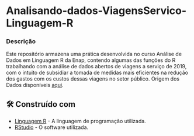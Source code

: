 # Analisando-dados-ViagensServico-Linguagem-R
### Descrição
Este repositório armazena uma prática desenvolvida no curso Análise de Dados em Linguagem R da Enap, contendo algumas das funções do R trabalhando com a análise de dados abertos de viagens a serviço de 2019, com o intuito de subsidiar a tomada de medidas mais eficientes na redução dos gastos com os custos dessas viagens no setor público.
Origem dos Dados disponíveis [aqui](https://portaldatransparencia.gov.br/download-de-dados/viagens).

## 🛠️ Construído com

* [Linguagem R](https://www-r--project-org.translate.goog/?_x_tr_sl=en&_x_tr_tl=pt&_x_tr_hl=pt&_x_tr_pto=tc) - A linguagem de programação utilizada.
* [RStudio](https://posit.co/download/rstudio-desktop) - O software utilizada.
